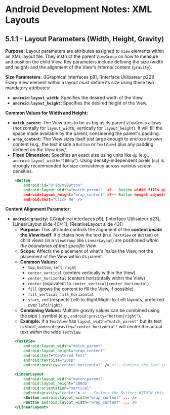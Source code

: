 
# Android Development Notes: XML Layouts

## 5.1.1 - Layout Parameters (Width, Height, Gravity)

**Purpose:**
Layout parameters are attributes assigned to `View` elements within an XML layout file. They instruct the parent `ViewGroup` on how to measure and position the child View. Key parameters include defining the size (width and height) and the alignment of the View's *internal* content (`gravity`).

**Size Parameters:** ([Graphical interfaces p8], [Interface Utilisateur p22])
Every View element within a layout *must* define its size using these two mandatory attributes:

*   **`android:layout_width`:** Specifies the desired width of the View.
*   **`android:layout_height`:** Specifies the desired height of the View.

**Common Values for Width and Height:**
*   **`match_parent`:** The View tries to be as big as its parent `ViewGroup` allows (horizontally for `layout_width`, vertically for `layout_height`). It will fill the space made available by the parent, considering the parent's padding.
*   **`wrap_content`:** The View sizes itself just large enough to enclose its own content (e.g., the text inside a `Button` or `TextView`) plus any padding defined *on the View itself*.
*   **Fixed Dimension:** Specifies an exact size using units like `dp` (e.g., `android:layout_width="100dp"`). Using density-independent pixels (`dp`) is strongly recommended for size consistency across various screen densities.

```xml
    <Button
        android:id="@+id/myButton"
        android:layout_width="match_parent"  <!-- Button width fills parent -->
        android:layout_height="wrap_content" <!-- Button height adjusts to text -->
        android:text="Click Me" />
```

**Content Alignment Parameter:**

*   **`android:gravity`:** ([Graphical interfaces p9], [Interface Utilisateur p23], [LinearLayout slide 40/41], [RelativeLayout slide 43])
    *   **Purpose:** This attribute controls the alignment of the **content *inside* the View itself**. It dictates how the text (in a `TextView` or `Button`) or child views (in a `ViewGroup` like `LinearLayout`) are positioned *within the boundaries of that specific View*.
    *   **Scope:** Affects the placement of what's *inside* the View, not the placement of the View within its parent.
    *   **Common Values:**
        *   `top`, `bottom`, `left`, `right`
        *   `center_vertical` (centers vertically within the View)
        *   `center_horizontal` (centers horizontally within the View)
        *   `center` (equivalent to `center_vertical|center_horizontal`)
        *   `fill` (grows the content to fill the View, if possible)
        *   `fill_vertical`, `fill_horizontal`
        *   `start`, `end` (respects Left-to-Right/Right-to-Left layouts, preferred over `left`/`right`)
    *   **Combining Values:** Multiple gravity values can be combined using the pipe `|` symbol (e.g., `android:gravity="bottom|right"`).
    *   **Example:** If a `TextView` has `layout_width="match_parent"` but its text is short, `android:gravity="center_horizontal"` will center the actual text *within* the wide `TextView`.

```xml
    <TextView
        android:layout_width="match_parent"
        android:layout_height="wrap_content"
        android:text="Centered Text"
        android:textSize="20sp"
        android:gravity="center_horizontal" /> <!-- Centers the text inside the TextView -->

    <LinearLayout
        android:layout_width="match_parent"
        android:layout_height="200dp"
        android:orientation="vertical"
        android:gravity="center"> <!-- Centers the Buttons WITHIN this LinearLayout -->
        <Button android:layout_width="wrap_content" ... />
        <Button android:layout_width="wrap_content" ... />
    </LinearLayout>
